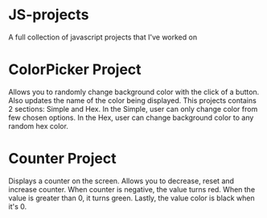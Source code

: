 # JS-projects
A full collection of javascript projects that I've worked on

# ColorPicker Project
Allows you to randomly change background color with the click of a button. Also updates the name of the color being displayed.
This projects contains 2 sections: Simple and Hex.
In the Simple, user can only change color from few chosen options.
In the Hex, user can change background color to any random hex color.

# Counter Project
Displays a counter on the screen. Allows you to decrease, reset and increase counter. When counter is negative, the value turns red. When the value is greater than 0, it turns green. Lastly, the value color is black when it's 0.